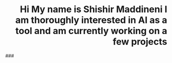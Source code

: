 
<H1 align="right">Hi My name is Shishir Maddineni I am thoroughly interested in AI as a tool and am currently working on a few projects</H1>
###

###



<!--
**JustLetMeBeHello/JustLetMeBeHello** is a ✨ _special_ ✨ repository because its `README.md` (this file) appears on your GitHub profile.

Here are some ideas to get you started:

- 🔭 I’m currently working on ...
- 🌱 I’m currently learning ...
- 👯 I’m looking to collaborate on ...
- 🤔 I’m looking for help with ...
- 💬 Ask me about ...
- 📫 How to reach me: ...
- 😄 Pronouns: ...
- ⚡ Fun fact: ...
-->
